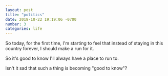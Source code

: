 ```yaml
---
layout: post
title: "politics"
date: 2018-10-22 19:19:06 -0700
number: 3
categories: life
---
```


So today, for the first time, I'm starting to feel that instead of staying in this country forever, I should make a run for it.

So it's good to know I'll always have a place to run to.

Isn't it sad that such a thing is becoming "good to know"?

